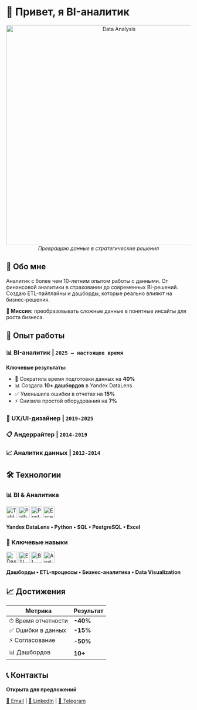 # 👋 Привет, я BI-аналитик

<p align="center">
  <img src="https://media.giphy.com/media/H7CKd1GO6oiZQo7L5d/giphy.gif" alt="Data Analysis" width="600">
  <br>
  <em>Превращаю данные в стратегические решения</em>
</p>

## 🚀 Обо мне

Аналитик с более чем 10-летним опытом работы с данными. От финансовой аналитики в страховании до современных BI-решений. Создаю ETL-пайплайны и дашборды, которые реально влияют на бизнес-решения.

**🎯 Миссия:** преобразовывать сложные данные в понятные инсайты для роста бизнеса.

## 💼 Опыт работы

### 📊 BI-аналитик | `2025 — настоящее время`

**Ключевые результаты:**
- 🚀 Сократила время подготовки данных на **40%**
- 📊 Создала **10+ дашбордов** в Yandex DataLens
- ✅ Уменьшила ошибки в отчетах на **15%**
- ⚡ Снизила простой оборудования на **7%**

### 🎨 UX/UI-дизайнер | `2019-2025`
### 📋 Андеррайтер | `2014-2019`
### 📈 Аналитик данных | `2012-2014`

## 🛠 Технологии

### 📊 BI & Аналитика
<p>
  <img src="https://img.icons8.com/color/48/000000/tableau-software.png" alt="Tableau" width="30"/>
  <img src="https://img.icons8.com/color/48/000000/python.png" alt="Python" width="30"/>
  <img src="https://img.icons8.com/color/48/000000/postgreesql.png" alt="PostgreSQL" width="30"/>
  <img src="https://img.icons8.com/color/48/000000/microsoft-excel-2019.png" alt="Excel" width="30"/>
</p>

**Yandex DataLens • Python • SQL • PostgreSQL • Excel**

### 🎯 Ключевые навыки
<p>
  <img src="https://img.icons8.com/color/48/000000/dashboard.png" alt="Dashboard" width="30"/>
  <img src="https://img.icons8.com/color/48/000000/data-configuration.png" alt="ETL" width="30"/>
  <img src="https://img.icons8.com/color/48/000000/business-intelligence.png" alt="BI" width="30"/>
  <img src="https://img.icons8.com/color/48/000000/statistics.png" alt="Analytics" width="30"/>
</p>

**Дашборды • ETL-процессы • Бизнес-аналитика • Data Visualization**

## 📈 Достижения

| Метрика | Результат |
|---------|-----------|
| ⏱ Время отчетности | **-40%** |
| ✅ Ошибки в данных | **-15%** |
| ⚡ Согласование | **-50%** |
| 📊 Дашбордов | **10+** |

## 📞 Контакты

<p align="center">
  
**Открыта для предложений**

[📧 Email](mailto:your.email@example.com) | [💼 LinkedIn](https://linkedin.com/in/your_profile) | [📱 Telegram](https://t.me/your_telegram)

</p>

